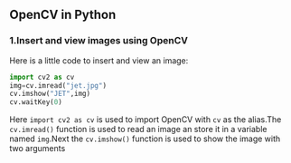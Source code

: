 ## OpenCV in Python

### 1.Insert and view images using OpenCV

Here is a little code to insert and view an image:
```Python
import cv2 as cv
img=cv.imread("jet.jpg")
cv.imshow("JET",img)
cv.waitKey(0)
```
Here ```import cv2 as cv``` is used to import OpenCV with ```cv``` as the alias.The ```cv.imread()``` function is used to read an image an store it in a variable named ```img```.Next the ```cv.imshow()``` function is used to show the image with two arguments
